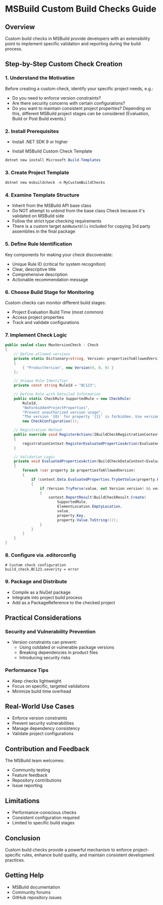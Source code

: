 # MSBuild Custom Build Checks Guide

## Overview
Custom build checks in MSBuild provide developers with an extensibility point to implement specific validation and reporting during the build process.

## Step-by-Step Custom Check Creation

### 1. Understand the Motivation
Before creating a custom check, identify your specific project needs, e.g.:
- Do you need to enforce version constraints?
- Are there security concerns with certain configurations?
- Do you want to maintain consistent project properties?
Depending on this, different MSBuild project stages can be considered (Evaluation, Build or Post Build events.)

### 2. Install Prerequisites
- Install .NET SDK 9 or higher

- Install MSBuild Custom Check Template
```powershell
dotnet new install Microsoft.Build.Templates
```

### 3. Create Project Template
```powershell
dotnet new msbuildcheck -n MyCustomBuildChecks
```

### 4. Examine Template Structure
- Inherit from the MSBuild API base class
- Do NOT attempt to unbind from the base class Check because it's validated on MSBuild side
- Follow the strict type checking requirements
- There is a custom target `AddNuGetDlls` included for copying 3rd party assemblies in the final package

### 5. Define Rule Identification
Key components for making your check discoverable:
- Unique Rule ID (critical for system recognition)
- Clear, descriptive title
- Comprehensive description
- Actionable recommendation message

### 6. Choose Build Stage for Monitoring
Custom checks can monitor different build stages:
- Project Evaluation Build Time (most common)
- Access project properties
- Track and validate configurations

### 7. Implement Check Logic
```csharp
public sealed class MaxVersionCheck : Check
{
    // Define allowed versions
    private static Dictionary<string, Version> propertiesToAllowedVersion = new Dictionary<string, Version>()
    {
        { "ProductVersion", new Version(6, 0, 0) }
    };

    // Unique Rule Identifier
    private const string RuleId = "BC123";

    // Define Rule with Detailed Information
    public static CheckRule SupportedRule = new CheckRule(
        RuleId,
        "NoForbiddenProjectProperties",
        "Prevent unauthorized version usage",
        "The version '{0}' for property '{1}' is forbidden. Use version '{2}' instead.",
        new CheckConfiguration());

    // Registration Method
    public override void RegisterActions(IBuildCheckRegistrationContext registrationContext)
    {
        registrationContext.RegisterEvaluatedPropertiesAction(EvaluatedPropertiesAction);
    }

    // Validation Logic
    private void EvaluatedPropertiesAction(BuildCheckDataContext<EvaluatedPropertiesCheckData> context)
    {
        foreach (var property in propertiesToAllowedVersion)
        {
            if (context.Data.EvaluatedProperties.TryGetValue(property.Key, out string value))
            {
                if (Version.TryParse(value, out Version version) && version > property.Value)
                {
                    context.ReportResult(BuildCheckResult.Create(
                        SupportedRule,
                        ElementLocation.EmptyLocation,
                        value,
                        property.Key,
                        property.Value.ToString()));
                }
            }
        }
    }
}
```

### 8. Configure via .editorconfig
```editorconfig
# Custom check configuration
build_check.BC123.severity = error
```

### 9. Package and Distribute
- Compile as a NuGet package
- Integrate into project build process
- Add as a PackageReference to the checked project

## Practical Considerations

### Security and Vulnerability Prevention
- Version constraints can prevent:
  - Using outdated or vulnerable package versions
  - Breaking dependencies in product files
  - Introducing security risks

### Performance Tips
- Keep checks lightweight
- Focus on specific, targeted validations
- Minimize build time overhead

## Real-World Use Cases
- Enforce version constraints
- Prevent security vulnerabilities
- Manage dependency consistency
- Validate project configurations

## Contribution and Feedback
The MSBuild team welcomes:
- Community testing
- Feature feedback
- Repository contributions
- Issue reporting

## Limitations
- Performance-conscious checks
- Consistent configuration required
- Limited to specific build stages

## Conclusion
Custom build checks provide a powerful mechanism to enforce project-specific rules, enhance build quality, and maintain consistent development practices.

## Getting Help
- MSBuild documentation
- Community forums
- GitHub repository issues